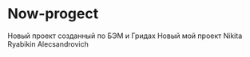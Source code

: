 # Now-progect

Новый проект созданный по БЭМ и Гридах
Новый мой проект Nikita Ryabikin Alecsandrovich
